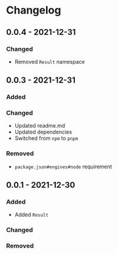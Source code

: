 # Changelog

## 0.0.4 - 2021-12-31

### Changed

- Removed `Result` namespace

## 0.0.3 - 2021-12-31

### Added

### Changed

- Updated readme.md
- Updated dependencies
- Switched from `npm` to `pnpm`

### Removed

- `package.json#engines#node` requirement

## 0.0.1 - 2021-12-30

### Added

- Added `Result`

### Changed

### Removed
